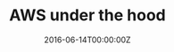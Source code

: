---
title: AWS under the hood
date: 2016-06-14T00:00:00Z
slide: ""
embedSlide: ""
video: https://www.youtube.com/watch?v=F5kJg6YKD1E
embedVideo: https://www.youtube.com/embed/F5kJg6YKD1E
eventName: DevOpsCon - Berlin
eventLink: http://devopsconference.de
city: ""
links:
  Reveal: http://gianarb.it/aws-under-the-hood/#/

---
